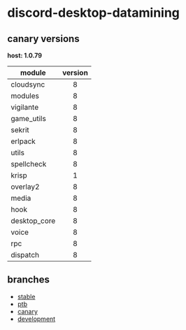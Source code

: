 # discord-desktop-datamining

## canary versions

**host: 1.0.79**

| module | version |
| ------ | :-----: |
| cloudsync | 8 |
| modules | 8 |
| vigilante | 8 |
| game_utils | 8 |
| sekrit | 8 |
| erlpack | 8 |
| utils | 8 |
| spellcheck | 8 |
| krisp | 1 |
| overlay2 | 8 |
| media | 8 |
| hook | 8 |
| desktop_core | 8 |
| voice | 8 |
| rpc | 8 |
| dispatch | 8 |

## branches

- [stable](https://github.com/OpenAsar/discord-desktop-datamining/tree/stable)
- [ptb](https://github.com/OpenAsar/discord-desktop-datamining/tree/ptb)
- [canary](https://github.com/OpenAsar/discord-desktop-datamining/tree/canary)
- [development](https://github.com/OpenAsar/discord-desktop-datamining/tree/development)